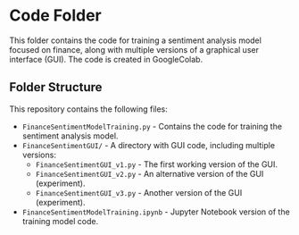 
# Code Folder

This folder contains the code for training a sentiment analysis model focused on finance, along with multiple versions of a graphical user interface (GUI). The code is created in GoogleColab. 

## Folder Structure 

This repository contains the following files:  

- `FinanceSentimentModelTraining.py` - Contains the code for training the sentiment analysis model.  
- `FinanceSentimentGUI/` - A directory with GUI code, including multiple versions:  
  - `FinanceSentimentGUI_v1.py` - The first working version of the GUI.  
  - `FinanceSentimentGUI_v2.py` - An alternative version of the GUI (experiment).  
  - `FinanceSentimentGUI_v3.py` - Another version of the GUI (experiment).  
- `FinanceSentimentModelTraining.ipynb` - Jupyter Notebook version of the training model code.  
